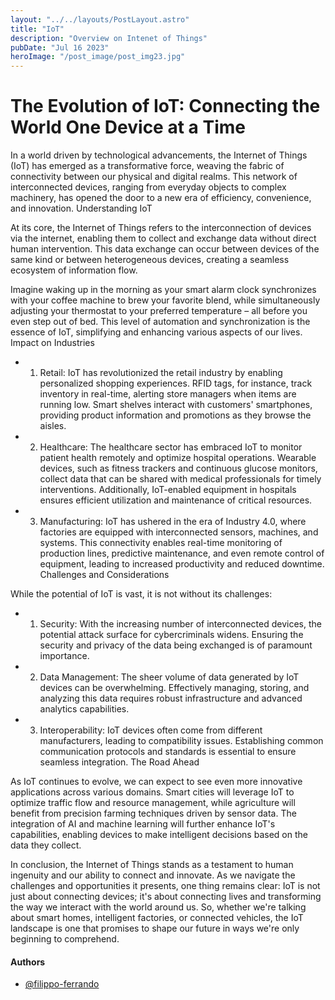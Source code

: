 ```yaml
---
layout: "../../layouts/PostLayout.astro"
title: "IoT"
description: "Overview on Intenet of Things"
pubDate: "Jul 16 2023"
heroImage: "/post_image/post_img23.jpg"
---
```

# The Evolution of IoT: Connecting the World One Device at a Time

In a world driven by technological advancements, the Internet of Things (IoT) has emerged as a transformative force, weaving the fabric of connectivity between our physical and digital realms. This network of interconnected devices, ranging from everyday objects to complex machinery, has opened the door to a new era of efficiency, convenience, and innovation.
Understanding IoT

At its core, the Internet of Things refers to the interconnection of devices via the internet, enabling them to collect and exchange data without direct human intervention. This data exchange can occur between devices of the same kind or between heterogeneous devices, creating a seamless ecosystem of information flow.

Imagine waking up in the morning as your smart alarm clock synchronizes with your coffee machine to brew your favorite blend, while simultaneously adjusting your thermostat to your preferred temperature – all before you even step out of bed. This level of automation and synchronization is the essence of IoT, simplifying and enhancing various aspects of our lives.
Impact on Industries

- 1. Retail: IoT has revolutionized the retail industry by enabling personalized shopping experiences. RFID tags, for instance, track inventory in real-time, alerting store managers when items are running low. Smart shelves interact with customers' smartphones, providing product information and promotions as they browse the aisles.

- 2. Healthcare: The healthcare sector has embraced IoT to monitor patient health remotely and optimize hospital operations. Wearable devices, such as fitness trackers and continuous glucose monitors, collect data that can be shared with medical professionals for timely interventions. Additionally, IoT-enabled equipment in hospitals ensures efficient utilization and maintenance of critical resources.

- 3. Manufacturing: IoT has ushered in the era of Industry 4.0, where factories are equipped with interconnected sensors, machines, and systems. This connectivity enables real-time monitoring of production lines, predictive maintenance, and even remote control of equipment, leading to increased productivity and reduced downtime.
Challenges and Considerations

While the potential of IoT is vast, it is not without its challenges:

- 1. Security: With the increasing number of interconnected devices, the potential attack surface for cybercriminals widens. Ensuring the security and privacy of the data being exchanged is of paramount importance.

- 2. Data Management: The sheer volume of data generated by IoT devices can be overwhelming. Effectively managing, storing, and analyzing this data requires robust infrastructure and advanced analytics capabilities.

- 3. Interoperability: IoT devices often come from different manufacturers, leading to compatibility issues. Establishing common communication protocols and standards is essential to ensure seamless integration.
The Road Ahead

As IoT continues to evolve, we can expect to see even more innovative applications across various domains. Smart cities will leverage IoT to optimize traffic flow and resource management, while agriculture will benefit from precision farming techniques driven by sensor data. The integration of AI and machine learning will further enhance IoT's capabilities, enabling devices to make intelligent decisions based on the data they collect.

In conclusion, the Internet of Things stands as a testament to human ingenuity and our ability to connect and innovate. As we navigate the challenges and opportunities it presents, one thing remains clear: IoT is not just about connecting devices; it's about connecting lives and transforming the way we interact with the world around us. So, whether we're talking about smart homes, intelligent factories, or connected vehicles, the IoT landscape is one that promises to shape our future in ways we're only beginning to comprehend.

#### Authors

- [@filippo-ferrando](https://www.github.com/filippo-ferrando)